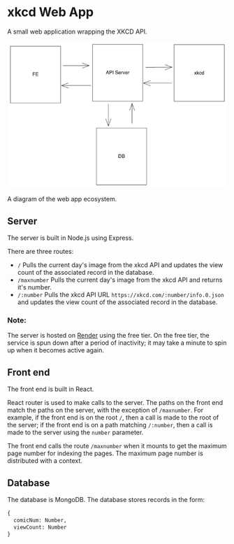 # xkcd Web App

A small web application wrapping the XKCD API.

![Diagram](readme-assets/image.png)

A diagram of the web app ecosystem.

## Server

The server is built in Node.js using Express.

There are three routes:
 - `/` Pulls the current day's image from the xkcd API and updates the view count of the associated record in the database.
 - `/maxnumber` Pulls the current day's image from the xkcd API and returns it's number.
 - `/:number` Pulls the xkcd API URL `https://xkcd.com/:number/info.0.json` and updates the view count of the associated record in the database.

### Note:
The server is hosted on [Render](render.com) using the free tier. On the free tier, the service is spun down after a period of inactivity; it may take a minute to spin up when it becomes active again.

## Front end

The front end is built in React.

React router is used to make calls to the server. The paths on the front end match the paths on the server, with the exception of `/maxnumber`. For example, if the front end is on the root `/`, then a call is made to the root of the server; if the front end is on a path matching `/:number`, then a call is made to the server using the `number` parameter.

The front end calls the route `/maxnumber` when it mounts to get the maximum page number for indexing the pages. The maximum page number is distributed with a context.

## Database

The database is MongoDB. The database stores records in the form:
```
{
  comicNum: Number,
  viewCount: Number
}
```